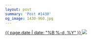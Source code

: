 ```yaml
---
layout: post
summary: 'Post #1430'
og_image: 1430-960.jpg
---
```


<p>
 <time>
  <a href="/1430">
   {{ page.date | date: "%B %-d, %Y" }}
  </a>
 </time>
 <a href="/1430">
  <img data-taken="8/16/2021" sizes="(min-width: 700px) 50vw, calc(100vw - 2rem)" src="{{ site.assets_url }}/1430-480.jpg" srcset="{{ site.assets_url }}/1430-240.jpg 240w, {{ site.assets_url }}/1430-480.jpg 480w, {{ site.assets_url }}/1430-720.jpg 720w, {{ site.assets_url }}/1430-960.jpg 960w"/>
 </a>
</p>
